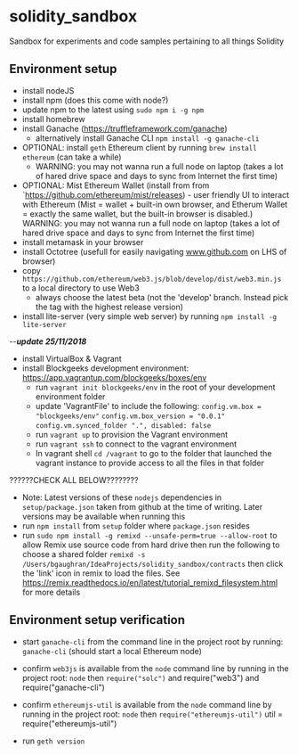 # solidity_sandbox
Sandbox for experiments and code samples pertaining to all things Solidity

## Environment setup
- install nodeJS
- install npm (does this come with node?)
- update npm to the latest using `sudo npm i -g npm`
- install homebrew
- install Ganache (https://truffleframework.com/ganache)
    - alternatively install Ganache CLI `npm install -g ganache-cli`
- OPTIONAL: install `geth` Ethereum client by running `brew install ethereum` (can take a while)
    - WARNING: you may not wanna run a full node on laptop (takes a lot of hared drive space and days to sync from Internet the first time)
- OPTIONAL: Mist Ethereum Wallet (install from from `https://github.com/ethereum/mist/releases) - user friendly UI to interact with Ethereum (Mist = wallet + built-in own browser, and Etherum Wallet = exactly the same wallet, but the built-in browser is disabled.) WARNING: you may not wanna run a full node on laptop (takes a lot of hared drive space and days to sync from Internet the first time)
- install metamask in your browser
- install Octotree (usefull for easily navigating www.github.com on LHS of browser)
- copy `https://github.com/ethereum/web3.js/blob/develop/dist/web3.min.js` to a local directory to use Web3
    - always choose the latest beta (not the 'develop' branch. Instead pick the tag with the highest release version)
- install lite-server (very simple web server) by running `npm install -g lite-server`

--*********update 25/11/2018*********   
- install VirtualBox & Vagrant
- install Blockgeeks development environment: https://app.vagrantup.com/blockgeeks/boxes/env
    - run `vagrant init blockgeeks/env` in the root of your development environment folder
    - update 'VagrantFile' to include the following:
      `config.vm.box = "blockgeeks/env"`
      `config.vm.box_version = "0.0.1"`
      `config.vm.synced_folder ".", disabled: false`
    - run `vagrant up` to provision the Vagrant environment
    - run `vagrant ssh` to connect to the vagrant environment
    - In vagrant shell `cd /vagrant` to go to the folder that launched the vagrant instance to provide access to all the files in that folder  

??????CHECK ALL BELOW????????
- Note: Latest versions of these `nodejs` dependencies in `setup/package.json` taken from github at the time of writing. Later versions may be available when running this
- run `npm install` from `setup` folder where `package.json` resides
- run `sudo npm install -g remixd --unsafe-perm=true --allow-root` to allow Remix use source code from hard drive then run the following to choose a shared folder `remixd -s /Users/bgaughran/IdeaProjects/solidity_sandbox/contracts` then click the 'link' icon in remix to load the files. See https://remix.readthedocs.io/en/latest/tutorial_remixd_filesystem.html for more details


## Environment setup verification
- start `ganache-cli` from the command line in the project root by running: `ganache-cli` (should start a local Ethereum node)
- confirm `web3js` is available from the `node` command line by running in the project root: `node` then `require("solc")` and require("web3") and require("ganache-cli")
- confirm `ethereumjs-util` is available from the `node` command line by running in the project root: `node` then `require("ethereumjs-util")`
util = require("ethereumjs-util")

- run `geth version`
